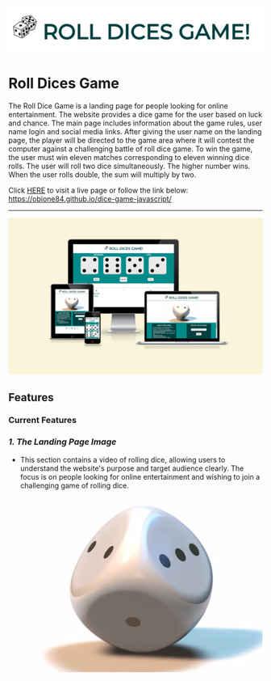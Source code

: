 ![Roll dices game logo.](assets/screenshots/screenshot-logo.png)

# Roll Dices Game #

The Roll Dice Game is a landing page for people looking for online entertainment. The website provides a dice game for the user based on luck and chance. The main page includes information about the game rules, user name login and social media links. After giving the user name on the landing page, the player will be directed to the game area where it will contest the computer against a challenging battle of roll dice game. To win the game, the user must win eleven matches corresponding to eleven winning dice rolls. The user will roll two dice simultaneously. The higher number wins. When the user rolls double, the sum will multiply by two.

Click [HERE](https://obione84.github.io/dice-game-javascript/) to visit a live page or follow the link below:  
<https://obione84.github.io/dice-game-javascript/>

---
![Screenshot of a page responsivness test.](assets/screenshots/screenshot-responsive.png)

## Features ##

### Current Features ###

### *1. The Landing Page Image* ###

- This section contains a video of rolling dice, allowing users to understand the website's purpose and target audience clearly. The focus is on people looking for online entertainment and wishing to join a challenging game of rolling dice.

  ![Landing page video.](assets/screenshots/screenshot-main-image.png)